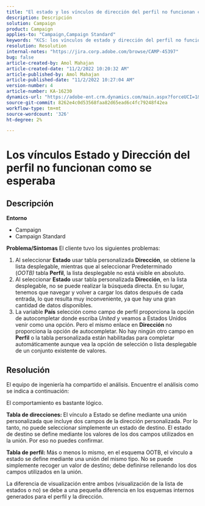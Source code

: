 ```yaml
---
title: "El estado y los vínculos de dirección del perfil no funcionan como deberían"
description: Descripción
solution: Campaign
product: Campaign
applies-to: "Campaign,Campaign Standard"
keywords: "KCS: los vínculos de estado y dirección del perfil no funcionan como se esperaba"
resolution: Resolution
internal-notes: "https://jira.corp.adobe.com/browse/CAMP-45397"
bug: false
article-created-by: Amol Mahajan
article-created-date: "11/2/2022 10:20:32 AM"
article-published-by: Amol Mahajan
article-published-date: "11/2/2022 10:27:04 AM"
version-number: 4
article-number: KA-16230
dynamics-url: "https://adobe-ent.crm.dynamics.com/main.aspx?forceUCI=1&pagetype=entityrecord&etn=knowledgearticle&id=941642f7-975a-ed11-9561-6045bd006a22"
source-git-commit: 8262e4c0d53568faa82d65ead6c4fc79248f42ea
workflow-type: tm+mt
source-wordcount: '326'
ht-degree: 2%

---
```


# Los vínculos Estado y Dirección del perfil no funcionan como se esperaba

## Descripción

<b>Entorno</b>
- Campaign
- Campaign Standard

<b>Problema/Síntomas</b>
El cliente tuvo los siguientes problemas:

1. Al seleccionar <b>Estado</b> usar tabla personalizada <b>Dirección</b>, se obtiene la lista desplegable, mientras que al seleccionar Predeterminado (*OOTB)* tabla <b>Perfil</b>, la lista desplegable no está visible en absoluto.
2. Al seleccionar <b>Estado</b> usar tabla personalizada <b>Dirección</b>, en la lista desplegable, no se puede realizar la búsqueda directa. En su lugar, tenemos que navegar y volver a cargar los datos después de cada entrada, lo que resulta muy inconveniente, ya que hay una gran cantidad de datos disponibles.
3. La variable <b>País</b> selección como campo de perfil proporciona la opción de autocompletar donde escriba *United* y veamos a Estados Unidos venir como una opción. Pero el mismo enlace en <b>Dirección</b> no proporciona la opción de autocompletar. No hay ningún otro campo en <b>Perfil</b> o la tabla personalizada están habilitadas para completar automáticamente aunque vea la opción de selección o lista desplegable de un conjunto existente de valores.



## Resolución


El equipo de ingeniería ha compartido el análisis. Encuentre el análisis como se indica a continuación:

El comportamiento es bastante lógico.

<b>Tabla de direcciones: </b>El vínculo a Estado se define mediante una unión personalizada que incluye dos campos de la dirección personalizada. Por lo tanto, no puede seleccionar simplemente un estado de destino.
El estado de destino se define mediante los valores de los dos campos utilizados en la unión. Por eso no puedes confirmar.

<b>Tabla de perfil: </b>Más o menos lo mismo, en el esquema OOTB, el vínculo a estado se define mediante una unión del mismo tipo. No se puede simplemente recoger un valor de destino; debe definirse rellenando los dos campos utilizados en la unión.

La diferencia de visualización entre ambos (visualización de la lista de estados o no) se debe a una pequeña diferencia en los esquemas internos generados para el perfil y la dirección.


